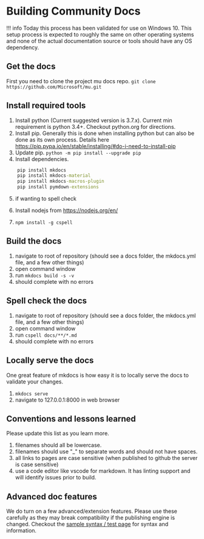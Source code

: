 # Building Community Docs

!!! info
    Today this process has been validated for use on Windows 10. This setup process is expected to roughly the same on other operating systems
    and none of the actual documentation source or tools should have any OS dependency.

## Get the docs

First you need to clone the project mu docs repo.
  `git clone https://github.com/Microsoft/mu.git`

## Install required tools

1. Install python (Current suggested version is 3.7.x).  Current min requirement is python 3.4+.  Checkout python.org for directions.
2. Install pip.  Generally this is done when installing python but can also be done as its own process.  Details here https://pip.pypa.io/en/stable/installing/#do-i-need-to-install-pip
3. Update pip. `python -m pip install --upgrade pip`
4. Install dependencies.

``` cmd
    pip install mkdocs
    pip install mkdocs-material
    pip install mkdocs-macros-plugin
    pip install pymdown-extensions
```
5. if wanting to spell check

  1. Install nodejs from https://nodejs.org/en/
  2. `npm install -g cspell`

## Build the docs

1. navigate to root of repository (should see a docs folder, the mkdocs.yml file, and a few other things)
2. open command window
3. run `mkdocs build -s -v`
4. should complete with no errors

## Spell check the docs 

1. navigate to root of repository (should see a docs folder, the mkdocs.yml file, and a few other things)
2. open command window
3. run `cspell docs/**/*.md`
4. should complete with no errors

## Locally serve the docs

One great feature of mkdocs is how easy it is to locally serve the docs to validate your changes.

1. `mkdocs serve`
2. navigate to 127.0.0.1:8000 in web browser

## Conventions and lessons learned

Please update this list as you learn more.

1. filenames should all be lowercase.  
2. filenames should use "_" to separate words and should not have spaces.  
3. all links to pages are case sensitive (when published to github the server is case sensitive)
4. use a code editor like vscode for markdown.  It has linting support and will identify issues prior to build.

## Advanced doc features

We do turn on a few advanced/extension features.  Please use these carefully as they may break compatibility if the publishing engine is changed.  Checkout the [sample syntax / test page](doc_sample_test.md) for syntax and information.
